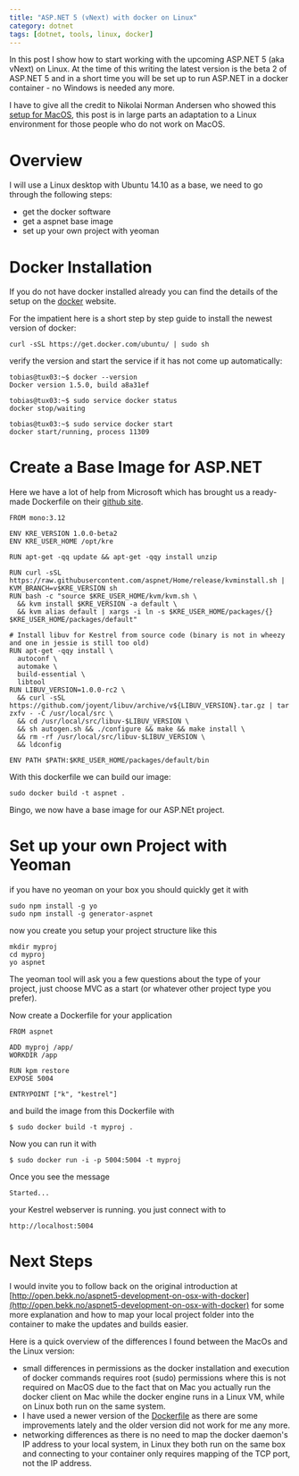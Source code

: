 ```yaml
---
title: "ASP.NET 5 (vNext) with docker on Linux"
category: dotnet
tags: [dotnet, tools, linux, docker]
---
```


In this post I show how to start working with the upcoming ASP.NET 5
(aka vNext) on Linux. At the time of this writing the latest version is
the beta 2 of ASP.NET 5 and in a short time you will be set up to run
ASP.NET in a docker container - no Windows is needed any more.

I have to give all the credit to Nikolai
Norman Andersen who showed this [setup for
MacOS](http://open.bekk.no/aspnet5-development-on-osx-with-docker),
this post is in large parts an adaptation to a Linux environment for
those people who do not work on MacOS.

# Overview

I will use a Linux desktop with Ubuntu 14.10 as a base, we need to go
through the following steps:

- get the docker software
- get a aspnet base image 
- set up your own project with yeoman

# Docker Installation

If you do not have docker installed already
you can find the details of the setup on the
[docker](https://docs.docker.com/installation/ubuntulinux/) website.

For the impatient here is a short step by step guide to install the
newest version of docker:

```
curl -sSL https://get.docker.com/ubuntu/ | sudo sh
```

verify the version and start the service if it has not come up
automatically:

```
tobias@tux03:~$ docker --version
Docker version 1.5.0, build a8a31ef

tobias@tux03:~$ sudo service docker status
docker stop/waiting

tobias@tux03:~$ sudo service docker start
docker start/running, process 11309

```

# Create a Base Image for ASP.NET

Here we have a lot of help from Microsoft which has
brought us a ready-made Dockerfile on their [github
site](https://github.com/aspnet/aspnet-docker/tree/master/1.0.0-beta2).

```
FROM mono:3.12

ENV KRE_VERSION 1.0.0-beta2
ENV KRE_USER_HOME /opt/kre

RUN apt-get -qq update && apt-get -qqy install unzip

RUN curl -sSL https://raw.githubusercontent.com/aspnet/Home/release/kvminstall.sh | KVM_BRANCH=v$KRE_VERSION sh
RUN bash -c "source $KRE_USER_HOME/kvm/kvm.sh \
  && kvm install $KRE_VERSION -a default \
  && kvm alias default | xargs -i ln -s $KRE_USER_HOME/packages/{} $KRE_USER_HOME/packages/default"

# Install libuv for Kestrel from source code (binary is not in wheezy and one in jessie is still too old)
RUN apt-get -qqy install \
  autoconf \
  automake \
  build-essential \
  libtool
RUN LIBUV_VERSION=1.0.0-rc2 \
  && curl -sSL https://github.com/joyent/libuv/archive/v${LIBUV_VERSION}.tar.gz | tar zxfv - -C /usr/local/src \
  && cd /usr/local/src/libuv-$LIBUV_VERSION \
  && sh autogen.sh && ./configure && make && make install \
  && rm -rf /usr/local/src/libuv-$LIBUV_VERSION \
  && ldconfig

ENV PATH $PATH:$KRE_USER_HOME/packages/default/bin
```

With this dockerfile we can build our image: 
```
sudo docker build -t aspnet .
```
Bingo, we now have a base image for our ASP.NEt project. 

# Set up your own Project with Yeoman

if you have no yeoman on your box you should quickly get it with 

```
sudo npm install -g yo
sudo npm install -g generator-aspnet
```

now you create you setup your project structure like this

```
mkdir myproj
cd myproj
yo aspnet
```

The yeoman tool will ask you a few questions about the type of your
project, just choose MVC as a start (or whatever other project type
you prefer).

Now create a Dockerfile for your application

```
FROM aspnet

ADD myproj /app/
WORKDIR /app

RUN kpm restore
EXPOSE 5004

ENTRYPOINT ["k", "kestrel"]
```

and build the image from this Dockerfile with
```
$ sudo docker build -t myproj .
```

Now you can run it with 

```
$ sudo docker run -i -p 5004:5004 -t myproj
```

Once you see the message 
```
Started...
```
your Kestrel webserver is running. you just connect with to 
```
http://localhost:5004
```

# Next Steps

I  would invite you to follow back on the original introduction at
[http://open.bekk.no/aspnet5-development-on-osx-with-docker](http://open.bekk.no/aspnet5-development-on-osx-with-docker) for some more explanation and 
how to map your local project folder into the container to make the updates and builds easier.

Here is a quick overview of the differences I found between the MacOs
and the Linux version:

- small differences in permissions as the docker installation and
execution of docker commands requires root (sudo) permissions where this
is not required on MacOS due to the fact that on Mac you actually run
the docker client on Mac while the docker engine runs in a Linux VM,
while on Linux both run on the same system.
- I have used a newer version of the
[Dockerfile](https://github.com/aspnet/aspnet-docker/tree/master/1.0.0-beta2)
as there are some improvements lately and the older version did not work
for me any more.
- networking differences as there is no need to map the docker daemon's
IP address to your local system, in Linux they both run on the same box
and connecting to your container only requires mapping of the TCP port,
not the IP address.






